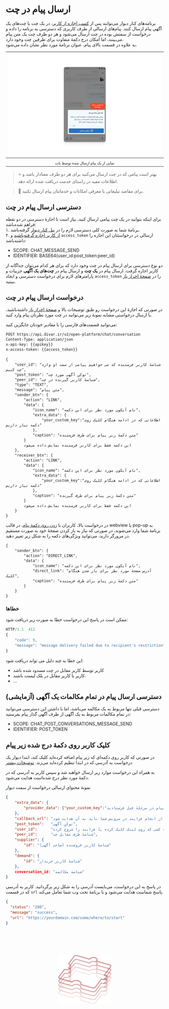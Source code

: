 # ارسال پیام در چت

برنامه‌‌های کنار دیوار می‌توانند پس از [کسب اجازه از کاربر][احراز باز]، در یک چت یا چت‌های یک آگهی پیام ارسال کنند.
پیام‌های ارسالی از طرف کاربری که دسترسی به برنامه را داده و درخواست از سمتش بوده در چت ارسال می‌شود و هر دو طرف چت یک متن پیام می‌بینند، اما امکان درج دکمهٔ متفاوت برای طرفین چت وجود دارد.\
به علاوه در قسمت بالای پیام، عنوان برنامهٔ مورد نظر نشان داده می‌شود.

| ![نمایی از یک پیام ارسال شده توسط بات](/img/bot-message.png) |
| :----------------------------------------------------------: |
|   <sub dir="rtl">نمایی از یک پیام ارسال شده توسط بات</sub>   |

> ⭐️ بهتر است پیامی که در چت ارسال می‌کنید برای هر دو طرف معنادار باشد و اطلاعات مفید در راستای خدمت دریافت شده ارائه دهد.

> 🛑 برای مقاصد تبلیغاتی یا معرفی امکانات و خدماتتان پیام ارسال نکنید.

## دسترسی ارسال پیام در چت

برای اینکه بتوانید در یک چت پیامی ارسال کنید، نیاز است تا اجازهٔ دسترسی در دو نقطه فراهم شده‌باشد:\
۱. برنامهٔ شما به صورت کلی دسترسی لازم را در [پنل کنار دیوار][پنل کنار] گرفته‌باشد.\
۲. [از کاربر اجازه گرفته‌باشید][احراز باز] و `access_token` ارسالی در درخواستتان این اجازه را داشته‌باشد:
- SCOPE: CHAT_MESSAGE_SEND
- IDENTIFIER: BASE64(user_id:post_token:peer_id)

دو نوع دسترسی برای ارسال پیام در چت وجود دارد که برای هر کدام می‌توان جداگانه از کاربر اجازه گرفت. ارسال پیام در **یک چت** و ارسال پیام در **چت‌های یک آگهی**
جزییات و پارامترهای لازم برای درخواست دسترسی و ایجاد `access_token` را در [صفحهٔ احراز باز][احراز باز] ببینید.

## درخواست ارسال پیام در چت

در صورتی که اجازهٔ این درخواست رو طبق توضیحات بالا و [صفحهٔ احراز باز][احراز باز] داشته‌باشید، با ارسال درخواستی مشابه نمونهٔ زیر می‌توانید در چت مورد نظرتان پیام وارد کنید.

می‌توانید قسمت‌های فارسی را با مقادیر خودتان جایگزین کنید:

```http request
POST https://api.divar.ir/v2/open-platform/chat/conversation
Content-Type: application/json
x-api-key: {{apikey}}
x-access-token: {{access_token}}

{
    "user_id": "شناسهٔ کاربر فرستنده که می خواهیم پیامی از سمت او وارد چت کنیم",
    "post_token": "توکن آگهی مورد چت",
    "peer_id": "شناسهٔ کاربر گیرنده در چت",
    "type": "TEXT",
    "message": "متن پیام",
    "sender_btn": {
        "action": "LINK",
        "data": {
            "icon_name": "نام آیکون مورد نظر برای این دکمه",
            "extra_data": {
                "your_custom_key":"اطلاعاتی که در ادامه هنگام کلیک روی دکمه نیاز داریم"
            },
            "caption": "متن دکمهٔ زیر پیام برای طرف فرستنده"
        }
        این دکمه فقط برای کاربر فرستنده نمایش داده می‌شود
    },
    "receiver_btn": {
        "action": "LINK",
        "data": {
            "icon_name": "نام آیکون مورد نظر برای این دکمه",
            "extra_data": {
                "your_custom_key":"اطلاعاتی که در ادامه هنگام کلیک روی دکمه نیاز داریم"
            },
            "caption": "متن دکمهٔ زیر پیام برای طرف گیرنده"
        }
        این دکمه فقط برای کاربر فرستنده نمایش داده می‌شود
    }
}
```

در درخواست بالا، کاربران با [زدن روی دکمهٔ پیام][بازشدن برنامه]، در قالب webview یا pop-up به برنامهٔ شما وارد می‌شوند، در صورتی که نیاز به باز کردن صفحهٔ خود به صورت مستقیم در مرورگر دارید، می‌توانید ویژگی‌های دکمه را به شکل زیر تغییر دهید.

```
{
    "sender_btn": {
        "action": "DIRECT_LINK",
        "data": {
            "icon_name": "نام آیکون مورد نظر برای این دکمه",
            "direct_link": "آدرس صفحهٔ مورد نظر برای باز شدن هنگام کلیک",
            "caption": "متن دکمهٔ زیر پیام برای طرف فرستنده"
        }
    }
}
```

### خطاها

ممکن است در پاسخ این درخواست خطا به صورت زیر دریافت شود:
```javascript
HTTP/1.1  412
{
    "code": 9,
    "message": "message delivery failed due to recipient's restriction"
}
```
این خطا به چند دلیل می ‌تواند دریافت شود:
- کاربر توسط کاربر مقابل در چت مسدود شده باشد
- کاربر یا کاربر مقابل در بلک لیست باشند.
- ...
## دسترسی ارسال پیام در تمام مکالمات یک آگهی (آزمایشی)

دسترسی قبلی تنها مربوط به یک مکالمه می‌باشد، اما با داشتن این دسترسی می‌توانید در تمام مکالمات مربوط به یک آگهی از طرف آگهی گذار پیام بفرستید:
- SCOPE: CHAT_POST_CONVERSATIONS_MESSAGE_SEND
- IDENTIFIER: POST_TOKEN

## کلیک کاربر روی دکمهٔ درج شده زیر پیام

در صورتی که کاربر روی دکمه‌ای که زیر پیام اضافه کرده‌اید کلیک کند، ابتدا دیوار یک درخواست به آدرسی که در ابتدا تنظیم کرده‌اید می‌زند. [توضیحات بیشتر](/management#session-initialization-url/)

به همراه این درخواست موارد زیر ارسال خواهند شد و سپس کاربر به آدرسی که در دکمهٔ مورد نظر درج شده‌است هدایت می‌شود.

نمونهٔ محتوای ارسالی درخواست از سمت دیوار

```JSON
{
    "extra_data": {
        "provider_data": {"your_custom_key":"اطلاعاتی که در درخواست ارسال پیام در مرحلهٔ قبل فرستادید"},
    },
    "callback_url": "آدرسی که کاربر پس از انجام فرایند در سرویس شما باید به آن هدایت شود",
    "post_token":   "توکن آگهی",
    "user_id":      "شناسهٔ کسی که روی لینک کلیک کرده یا فرایند را شروع کرده",
    "peer_id":      "شناسهٔ طرف مقابل چت",
    "supplier": {
        "id": "شناسهٔ کاربر فروشنده (صاحب آگهی)"
    },
    "demand": {
        "id": "شناسهٔ کاربر خریدار"
    },
    conversation_id: "شناسه مکالمه"
}

```

در پاسخ به این درخواست، می‌بایست آدرسی را به شکل زیر برگردانید. کاربر به أدرسی که در قسمت `url` پاسخ شماست هدایت می‌شود و با برنامهٔ تحت وب شما تعامل می‌کند.

```JSON
{
  "status": "200",
  "message": "success",
  "url": "https://yourdomain.com/some/where/to/start"
}
```

<br>

[احراز باز]: /oauth
[API key]: /management/api-keys.md
[پنل کنار]: /management
[ارسال پیام در یک چت]: #ارسال-پیام-در-یک-چت
[ارسال پیام در چت‌های آگهی]: #ارسال-پیام-در-چتهای-یک-آگهی
[بازشدن برنامه]: #کلیک-کاربر-روی-دکمهٔ-درج-شده-زیر-پیام

<br><br>

<div align="center">

<img src="/img/wire-puzzle.svg" height="156px"/>

</div>

<br><br>
